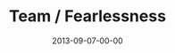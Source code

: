 ---
layout: message
category: message
series: "Go Forth"
title: "Team / Fearlessness"
date: 2013-09-07-00-00
message_id: 810
sc-permalink-url: "http://soundcloud.com/crdschurch/team-fearlessness"
audio: "http://s3.amazonaws.com/crossroads-media/messages/audio/go_forth_03.mp3"
audio-duration: "43:11"
program: "http://s3.amazonaws.com/crossroads-media/documents/09_07-08_13Program_LO.pdf"
description: "Brian Tome talks about fearlessness in pursuit of new ventures."
video: "http://s3.amazonaws.com/crossroads-media/messages/video/go_forth_03.mp4"
video-duration: "43:16"
yt-embed-url: "//www.youtube.com/embed/IfZn2mzXhP0"
video-image: "http://s3.amazonaws.com/crossroads-media/images/go_forth_03_still.jpg"
tag: 
 - crossroads-church
 - crossroads
 - brian-tome
 - entrepreneurs
 - fear
 - fearlessness
 - program
 - whiz-kids
explicit: false
---